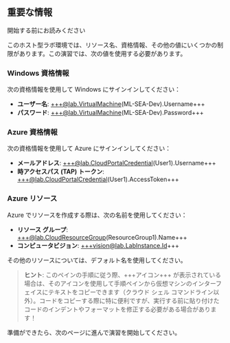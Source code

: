 ## 重要な情報

開始する前にお読みください

このホスト型ラボ環境では、リソース名、資格情報、その他の値にいくつかの制限があります。この演習では、次の値を使用する必要があります。

### Windows 資格情報

次の資格情報を使用して Windows にサインインしてください：

- **ユーザー名**: +++@lab.VirtualMachine(ML-SEA-Dev).Username+++  
- **パスワード**: +++@lab.VirtualMachine(ML-SEA-Dev).Password+++

### Azure 資格情報

次の資格情報を使用して Azure にサインインしてください：

- **メールアドレス**: +++@lab.CloudPortalCredential(User1).Username+++  
- **時アクセスパス (TAP) トークン**: +++@lab.CloudPortalCredential(User1).AccessToken+++

### Azure リソース

Azure でリソースを作成する際は、次の名前を使用してください：

- **リソース グループ**: +++@lab.CloudResourceGroup(ResourceGroup1).Name+++  
- **コンピュータビジョン**: +++vision@lab.LabInstance.Id+++

その他のリソースについては、デフォルト名を使用してください。

> **ヒント**: このペインの手順に従う際、+++アイコン+++ が表示されている場合は、そのアイコンを使用して手順ペインから仮想マシンのインターフェイスにテキストをコピーできます（クラウド シェル コマンドライン以外）。コードをコピーする際に特に便利ですが、実行する前に貼り付けたコードのインデントやフォーマットを修正する必要がある場合があります！

準備ができたら、次のページに進んで演習を開始してください。
